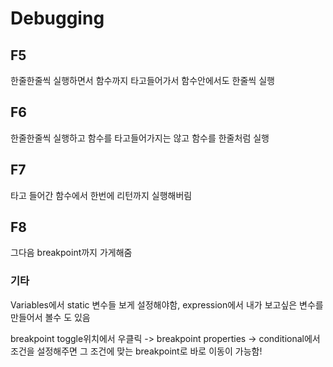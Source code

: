 # Debugging



## F5

한줄한줄씩 실행하면서 함수까지 타고들어가서 함수안에서도 한줄씩 실행



## F6

한줄한줄씩 실행하고 함수를 타고들어가지는 않고 함수를 한줄처럼 실행



## F7

타고 들어간 함수에서 한번에 리턴까지 실행해버림



## F8

그다음 breakpoint까지 가게해줌



### 기타

Variables에서 static 변수들 보게 설정해야함, expression에서 내가 보고싶은 변수를 만들어서 볼수 도 있음

breakpoint toggle위치에서 우클릭 -> breakpoint properties -> conditional에서 조건을 설정해주면 그 조건에 맞는 breakpoint로 바로 이동이 가능함!